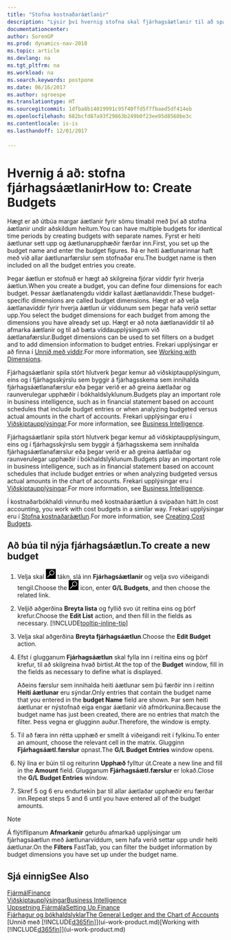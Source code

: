 ```yaml
---
title: "Stofna kostnaðaráætlanir"
description: "Lýsir því hvernig stofna skal fjárhagsáætlanir til að spá fyrir um mismunandi fjármálaaðgerðir og úthluta víddum fyrir viðskiptaupplýsingar."
documentationcenter: 
author: SorenGP
ms.prod: dynamics-nav-2018
ms.topic: article
ms.devlang: na
ms.tgt_pltfrm: na
ms.workload: na
ms.search.keywords: postpone
ms.date: 06/16/2017
ms.author: sgroespe
ms.translationtype: HT
ms.sourcegitcommit: 1dfba8b14019991c95f40ffd5f7fbaed5df414eb
ms.openlocfilehash: 682bcfd87a93f29863b249b0f23ee95d8560be3c
ms.contentlocale: is-is
ms.lasthandoff: 12/01/2017

---
```

# <a name="how-to-create--budgets"></a><span data-ttu-id="be8b7-103">Hvernig á að: stofna fjárhagsáætlanir</span><span class="sxs-lookup"><span data-stu-id="be8b7-103">How to: Create  Budgets</span></span>
<span data-ttu-id="be8b7-104">Hægt er að útbúa margar áætlanir fyrir sömu tímabil með því að stofna áætlanir undir aðskildum heitum.</span><span class="sxs-lookup"><span data-stu-id="be8b7-104">You can have multiple budgets for identical time periods by creating budgets with separate names.</span></span> <span data-ttu-id="be8b7-105">Fyrst er heiti áætlunar sett upp og áætlunarupphæðir færðar inn.</span><span class="sxs-lookup"><span data-stu-id="be8b7-105">First, you set up the budget name and enter the budget figures.</span></span> <span data-ttu-id="be8b7-106">Þá er heiti áætlunarinnar haft með við allar áætlunarfærslur sem stofnaðar eru.</span><span class="sxs-lookup"><span data-stu-id="be8b7-106">The budget name is then included on all the budget entries you create.</span></span>  

 <span data-ttu-id="be8b7-107">Þegar áætlun er stofnuð er hægt að skilgreina fjórar víddir fyrir hverja áætlun.</span><span class="sxs-lookup"><span data-stu-id="be8b7-107">When you create a budget, you can define four dimensions for each budget.</span></span> <span data-ttu-id="be8b7-108">Þessar áætlanatengdu víddir kallast áætlanavíddir.</span><span class="sxs-lookup"><span data-stu-id="be8b7-108">These budget-specific dimensions are called budget dimensions.</span></span> <span data-ttu-id="be8b7-109">Hægt er að velja áætlanavíddir fyrir hverja áætlun úr víddunum sem þegar hafa verið settar upp.</span><span class="sxs-lookup"><span data-stu-id="be8b7-109">You select the budget dimensions for each budget from among the dimensions you have already set up.</span></span> <span data-ttu-id="be8b7-110">Hægt er að nota áætlanavíddir til að afmarka áætlanir og til að bæta víddaupplýsingum við áætlanafærslur.</span><span class="sxs-lookup"><span data-stu-id="be8b7-110">Budget dimensions can be used to set filters on a budget and to add dimension information to budget entries.</span></span> <span data-ttu-id="be8b7-111">Frekari upplýsingar er að finna í [Unnið með víddir](finance-dimensions.md).</span><span class="sxs-lookup"><span data-stu-id="be8b7-111">For more information, see [Working with Dimensions](finance-dimensions.md).</span></span>

 <span data-ttu-id="be8b7-112">Fjárhagsáætlanir spila stórt hlutverk þegar kemur að viðskiptaupplýsingum, eins og í fjárhagsskýrslu sem byggir á fjárhagsskema sem innihalda fjárhagsáætlanafærslur eða þegar verið er að greina áætlaðar og raunverulegar upphæðir í bókhaldslyklunum.</span><span class="sxs-lookup"><span data-stu-id="be8b7-112">Budgets play an important role in business intelligence, such as in financial statement based on account schedules that include budget entries or when analyzing budgeted versus actual amounts in the chart of accounts.</span></span> <span data-ttu-id="be8b7-113">Frekari upplýsingar eru í [Viðskiptaupplýsingar](bi.md).</span><span class="sxs-lookup"><span data-stu-id="be8b7-113">For more information, see [Business Intelligence](bi.md).</span></span>

 <span data-ttu-id="be8b7-114">Fjárhagsáætlanir spila stórt hlutverk þegar kemur að viðskiptaupplýsingum, eins og í fjárhagsskýrslu sem byggir á fjárhagsskema sem innihalda fjárhagsáætlanafærslur eða þegar verið er að greina áætlaðar og raunverulegar upphæðir í bókhaldslyklunum.</span><span class="sxs-lookup"><span data-stu-id="be8b7-114">Budgets play an important role in business intelligence, such as in financial statement based on account schedules that include budget entries or when analyzing budgeted versus actual amounts in the chart of accounts.</span></span> <span data-ttu-id="be8b7-115">Frekari upplýsingar eru í [Viðskiptaupplýsingar](bi.md).</span><span class="sxs-lookup"><span data-stu-id="be8b7-115">For more information, see [Business Intelligence](bi.md).</span></span>

<span data-ttu-id="be8b7-116">Í kostnaðarbókhaldi vinnurðu með kostnaðaráætlun á svipaðan hátt.</span><span class="sxs-lookup"><span data-stu-id="be8b7-116">In cost accounting, you work with cost budgets in a similar way.</span></span> <span data-ttu-id="be8b7-117">Frekari upplýsingar eru í [Stofna kostnaðaráætlun](finance-create-cost-budgets.md).</span><span class="sxs-lookup"><span data-stu-id="be8b7-117">For more information, see [Creating Cost Budgets](finance-create-cost-budgets.md).</span></span>    

## <a name="to-create-a-new-budget"></a><span data-ttu-id="be8b7-118">Að búa til nýja fjárhagsáætlun.</span><span class="sxs-lookup"><span data-stu-id="be8b7-118">To create a new budget</span></span>  

1. <span data-ttu-id="be8b7-119">Velja skal ![Leit að síðu eða skýrslu](media/ui-search/search_small.png "Leit að síðu eða skýrslu táknið") tákn, slá inn **Fjárhagsáætlanir** og velja svo viðeigandi tengil.</span><span class="sxs-lookup"><span data-stu-id="be8b7-119">Choose the ![Search for Page or Report](media/ui-search/search_small.png "Search for Page or Report icon") icon, enter **G/L Budgets**, and then choose the related link.</span></span>  
2. <span data-ttu-id="be8b7-120">Veljið aðgerðina **Breyta lista** og fyllið svo út reitina eins og þörf krefur.</span><span class="sxs-lookup"><span data-stu-id="be8b7-120">Choose the **Edit List** action, and then fill in the fields as necessary.</span></span> [!INCLUDE[tooltip-inline-tip](includes/tooltip-inline-tip_md.md)]  
3. <span data-ttu-id="be8b7-121">Velja skal aðgerðina **Breyta fjárhagsáætlun**.</span><span class="sxs-lookup"><span data-stu-id="be8b7-121">Choose the **Edit Budget** action.</span></span>
4. <span data-ttu-id="be8b7-122">Efst í glugganum **Fjárhagsáætlun** skal fylla inn í reitina eins og þörf krefur, til að skilgreina hvað birtist.</span><span class="sxs-lookup"><span data-stu-id="be8b7-122">At the top of the **Budget** window, fill in the fields as necessary to define what is displayed.</span></span>  

    <span data-ttu-id="be8b7-123">Aðeins færslur sem innihalda heiti áætlunar sem þú færðir inn í reitinn **Heiti áætlunar** eru sýndar.</span><span class="sxs-lookup"><span data-stu-id="be8b7-123">Only entries that contain the budget name that you entered in the **budget Name** field are shown.</span></span> <span data-ttu-id="be8b7-124">Þar sem heiti áætlunar er nýstofnað eiga engar áætlanir við afmörkunina.</span><span class="sxs-lookup"><span data-stu-id="be8b7-124">Because the budget name has just been created, there are no entries that match the filter.</span></span> <span data-ttu-id="be8b7-125">Þess vegna er glugginn auður.</span><span class="sxs-lookup"><span data-stu-id="be8b7-125">Therefore, the window is empty.</span></span>  
5. <span data-ttu-id="be8b7-126">Til að færa inn rétta upphæð er smellt á viðeigandi reit í fylkinu.</span><span class="sxs-lookup"><span data-stu-id="be8b7-126">To enter an amount, choose the relevant cell in the matrix.</span></span> <span data-ttu-id="be8b7-127">Glugginn **Fjárhagsáætl.færslur** opnast.</span><span class="sxs-lookup"><span data-stu-id="be8b7-127">The **G/L Budget Entries** window opens.</span></span>  
6. <span data-ttu-id="be8b7-128">Ný lína er búin til og reiturinn **Upphæð** fylltur út.</span><span class="sxs-lookup"><span data-stu-id="be8b7-128">Create a new line and fill in the **Amount** field.</span></span> <span data-ttu-id="be8b7-129">Glugganum **Fjárhagsáætl.færslur** er lokað.</span><span class="sxs-lookup"><span data-stu-id="be8b7-129">Close the **G/L Budget Entries** window.</span></span>  
7. <span data-ttu-id="be8b7-130">Skref 5 og 6 eru endurtekin þar til allar áætlaðar upphæðir eru færðar inn.</span><span class="sxs-lookup"><span data-stu-id="be8b7-130">Repeat steps 5 and 6 until you have entered all of the budget amounts.</span></span>  

> [!NOTE]  
>  <span data-ttu-id="be8b7-131">Á flýtiflipanum **Afmarkanir** geturðu afmarkað upplýsingar um fjárhagsáætlun með áætlunarvíddum, sem hafa verið settar upp undir heiti áætlunar.</span><span class="sxs-lookup"><span data-stu-id="be8b7-131">On the **Filters** FastTab, you can filter the budget information by budget dimensions you have set up under the budget name.</span></span>   

## <a name="see-also"></a><span data-ttu-id="be8b7-132">Sjá einnig</span><span class="sxs-lookup"><span data-stu-id="be8b7-132">See Also</span></span>
[<span data-ttu-id="be8b7-133">Fjármál</span><span class="sxs-lookup"><span data-stu-id="be8b7-133">Finance</span></span>](finance.md)  
[<span data-ttu-id="be8b7-134">Viðskiptaupplýsingar</span><span class="sxs-lookup"><span data-stu-id="be8b7-134">Business Intelligence</span></span>](bi.md)  
[<span data-ttu-id="be8b7-135">Uppsetning Fjármála</span><span class="sxs-lookup"><span data-stu-id="be8b7-135">Setting Up Finance</span></span>](finance-setup-finance.md)  
[<span data-ttu-id="be8b7-136">Fjárhagur og bókhaldslyklar</span><span class="sxs-lookup"><span data-stu-id="be8b7-136">The General Ledger and the Chart of Accounts</span></span>](finance-general-ledger.md)  
<span data-ttu-id="be8b7-137">[Unnið með [!INCLUDE[d365fin](includes/d365fin_md.md)]](ui-work-product.md)</span><span class="sxs-lookup"><span data-stu-id="be8b7-137">[Working with [!INCLUDE[d365fin](includes/d365fin_md.md)]](ui-work-product.md)</span></span>  

